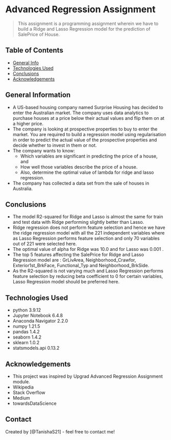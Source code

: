# Advanced Regression Assignment
> This assignment is a programming assignment wherein we have to build a Ridge and Lasso Regression model for the prediction of SalePrice of House.


## Table of Contents
* [General Info](#general-information)
* [Technologies Used](#technologies-used)
* [Conclusions](#conclusions)
* [Acknowledgements](#acknowledgements)

<!-- You can include any other section that is pertinent to your problem -->

## General Information
- A US-based housing company named Surprise Housing has decided to enter the Australian market. The company uses data analytics to purchase houses at a price below their actual values and flip them on at a higher price.
- The company is looking at prospective properties to buy to enter the market. You are required to build a regression model using regularisation in order to predict the actual value of the prospective properties and decide whether to invest in them or not.
- The company wants to know:
	- Which variables are significant in predicting the price of a house, and
	- How well those variables describe the price of a house.
	- Also, determine the optimal value of lambda for ridge and lasso regression.
- The company has collected a data set from the sale of houses in Australia.

<!-- You don't have to answer all the questions - just the ones relevant to your project. -->

## Conclusions
- The model R2-squared for Ridge and Lasso is almost the same for train and test data with Ridge performing slightly better than Lasso.
- Ridge regression does not perform feature selection and hence we have the ridge regression model with all the 221 independent variables where as Lasso Regression performs feature selection and only 70 variables out of 221 were selected here.
- The optimal value of alpha for Ridge was 10.0 and for Lasso was 0.001 .
- The top 5 features affecting the SalePrice for Ridge and Lasso Regression model are : GrLivArea, Neighborhood_Crawfor, Exterior1st_BrkFace, Functional_Typ and  Neighborhood_BrkSide.
- As the R2-squared is not varying much and Lasso Regression performs feature selection by reducing beta coefficient to 0 for certain variables, Lasso Regression model should be preferred here.

<!-- You don't have to answer all the questions - just the ones relevant to your project. -->


## Technologies Used
- python 3.9.12
- Jupyter Notebook 6.4.8
- Anaconda Navigator 2.2.0
- numpy 1.21.5
- pandas 1.4.2
- seaborn 1.4.2
- sklearn 1.0.2
- statsmodels.api 0.13.2

<!-- As the libraries versions keep on changing, it is recommended to mention the version of library used in this project -->

## Acknowledgements

- This project was inspired by Upgrad Advanced Regression Assignment module.
- Wikipedia
- Stack Overflow
- Medium
- towardsDataScience


## Contact
Created by [@TanishaS21] - feel free to contact me!


<!-- Optional -->
<!-- ## License -->
<!-- This project is open source and available under the [... License](). -->

<!-- You don't have to include all sections - just the one's relevant to your project -->
